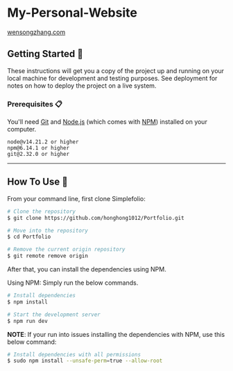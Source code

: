 # My-Personal-Website

[wensongzhang.com](https://www.wensongzhang.com/)

## Getting Started 🚀

These instructions will get you a copy of the project up and running on your local machine for development and testing purposes. See deployment for notes on how to deploy the project on a live system.

### Prerequisites 📋

You'll need [Git](https://git-scm.com) and [Node.js](https://nodejs.org/en/download/) (which comes with [NPM](http://npmjs.com)) installed on your computer.

```
node@v14.21.2 or higher
npm@6.14.1 or higher
git@2.32.0 or higher
```



---

## How To Use 🔧

From your command line, first clone Simplefolio:

```bash
# Clone the repository
$ git clone https://github.com/honghong1012/Portfolio.git

# Move into the repository
$ cd Portfolio

# Remove the current origin repository
$ git remote remove origin
```

After that, you can install the dependencies using NPM.

Using NPM: Simply run the below commands.

```bash
# Install dependencies
$ npm install

# Start the development server
$ npm run dev
```

**NOTE**:
If your run into issues installing the dependencies with NPM, use this below command:

```bash
# Install dependencies with all permissions
$ sudo npm install --unsafe-perm=true --allow-root
```

